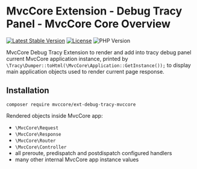 # MvcCore Extension - Debug Tracy Panel - MvcCore Core Overview

[![Latest Stable Version](https://img.shields.io/badge/Stable-v4.3.1-brightgreen.svg?style=plastic)](https://github.com/mvccore/ext-debug-tracy-mvccore/releases)
[![License](https://img.shields.io/badge/Licence-BSD-brightgreen.svg?style=plastic)](https://mvccore.github.io/docs/mvccore/4.0.0/LICENCE.md)
![PHP Version](https://img.shields.io/badge/PHP->=5.3-brightgreen.svg?style=plastic)

MvcCore Debug Tracy Extension to render and add into tracy debug panel current MvcCore application instance, printed by `\Tracy\Dumper::toHtml(\MvcCore\Application::GetInstance());` to display main application objects used to render current page response.

## Installation
```shell
composer require mvccore/ext-debug-tracy-mvccore
```

Rendered objects inside MvcCore app: 
- `\MvcCore\Request`
- `\MvcCore\Response`
- `\MvcCore\Router`
- `\MvcCore\Controller`
- all preroute, predispatch and postdispatch configured handlers
- many other internal MvcCore app instance values
